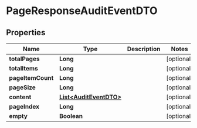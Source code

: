 # PageResponseAuditEventDTO

## Properties
Name | Type | Description | Notes
------------ | ------------- | ------------- | -------------
**totalPages** | **Long** |  |  [optional]
**totalItems** | **Long** |  |  [optional]
**pageItemCount** | **Long** |  |  [optional]
**pageSize** | **Long** |  |  [optional]
**content** | [**List&lt;AuditEventDTO&gt;**](AuditEventDTO.md) |  |  [optional]
**pageIndex** | **Long** |  |  [optional]
**empty** | **Boolean** |  |  [optional]
